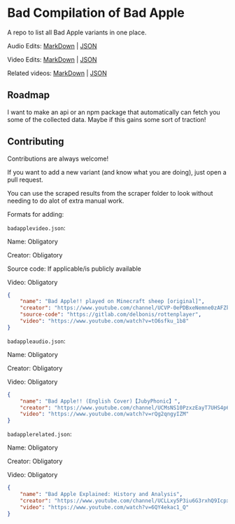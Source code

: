 
# Bad Compilation of Bad Apple

A repo to list all Bad Apple variants in one place. 

Audio Edits: [MarkDown](https://github.com/somerandomcloud/bad-apple/blob/main/badappleaudio.md) | [JSON](https://github.com/somerandomcloud/bad-apple/blob/main/badappleaudio.json)


Video Edits: [MarkDown](https://github.com/somerandomcloud/bad-apple/blob/main/badapplevideo.md) | [JSON](https://github.com/somerandomcloud/bad-apple/blob/main/badapplevideo.json)


Related videos: [MarkDown](https://github.com/somerandomcloud/bad-apple/blob/main/badapplerelated.md) | [JSON](https://github.com/somerandomcloud/bad-apple/blob/main/badapplerelated.json)

## Roadmap

I want to make an api or an npm package that automatically can fetch you some of the collected data. Maybe if this gains some sort of traction!

## Contributing

Contributions are always welcome!

If you want to add a new variant (and know what you are doing), just open a pull request.

You can use the scraped results from the scraper folder to look without needing to do alot of extra manual work.

Formats for adding:

`badapplevideo.json`:

Name: Obligatory

Creator: Obligatory

Source code: If applicable/is publicly available

Video: Obligatory

```json
{
    "name": "Bad Apple!! played on Minecraft sheep [original]",
    "creator": "https://www.youtube.com/channel/UCVP-0ePDBxeNemne0zAFZkg",
    "source-code": "https://gitlab.com/delbonis/rottenplayer",
    "video": "https://www.youtube.com/watch?v=tO6sfku_1b8"
}
```

`badappleaudio.json`:

Name: Obligatory

Creator: Obligatory

Video: Obligatory

```json
{
    "name": "Bad Apple!! (English Cover)【JubyPhonic】",
    "creator": "https://www.youtube.com/channel/UCMsNS10PzxzEayT7UHS4p6g",
    "video": "https://www.youtube.com/watch?v=rQg2qngyIZM"
}
```

`badapplerelated.json`:

Name: Obligatory

Creator: Obligatory

Video: Obligatory

```json
{
    "name": "Bad Apple Explained: History and Analysis",
    "creator": "https://www.youtube.com/channel/UCLLxy5P3iu6G3rxhQ9Icpxg",
    "video": "https://www.youtube.com/watch?v=6QY4ekac1_Q"
}
```